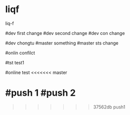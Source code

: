 # liqf
liq-f

#dev  first change
#dev   second change
#dev  con change


#dev  chongtu
#master something
#master sts change


#onlin confilct

#tst test1

#online test
<<<<<<< master

#push 1
#push 2
=======
>>>>>>> 37562db push1




